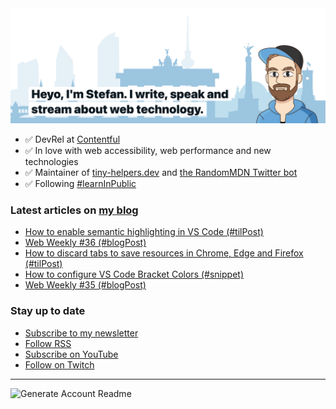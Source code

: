 <img alt="Heyo, I'm Stefan. I write and speak about web technology." src="https://raw.githubusercontent.com/stefanjudis/stefanjudis/main/screenshot.png">

- ✅ DevRel at [Contentful](https://www.contentful.com)
- ✅ In love with web accessibility, web performance and new technologies
- ✅ Maintainer of [tiny-helpers.dev](https://tiny-helpers.dev) and [the RandomMDN Twitter bot](https://twitter.com/randomMDN)
- ✅ Following [#learnInPublic](https://www.stefanjudis.com/today-i-learned/)
### Latest articles on [my blog](https://www.stefanjudis.com)

<!-- BLOG-POST-LIST:START -->
- [How to enable semantic highlighting in VS Code (#tilPost)](https://www.stefanjudis.com/today-i-learned/how-to-enable-semantic-highlighting-in-vs-code/)
- [Web Weekly #36 (#blogPost)](https://www.stefanjudis.com/blog/web-weekly-36/)
- [How to discard tabs to save resources in Chrome, Edge and Firefox (#tilPost)](https://www.stefanjudis.com/today-i-learned/how-to-discard-tabs-to-save-resources-in-chrome-edge-and-firefox/)
- [How to configure VS Code Bracket Colors (#snippet)](https://www.stefanjudis.com/snippets/how-to-configure-vs-code-bracket-colors/)
- [Web Weekly #35 (#blogPost)](https://www.stefanjudis.com/blog/web-weekly-35/)
<!-- BLOG-POST-LIST:END -->

### Stay up to date

- [Subscribe to my newsletter](https://www.stefanjudis.com/newsletter/)
- [Follow RSS](https://www.stefanjudis.com/feeds/)
- [Subscribe on YouTube](https://youtube.com/c/stefanjudis)
- [Follow on Twitch](https://www.twitch.tv/stefanjudis)

---

![Generate Account Readme](https://github.com/stefanjudis/stefanjudis/workflows/Generate%20Account%20Readme/badge.svg)
